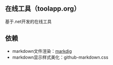 ## 在线工具（toolapp.org）
基于.net开发的在线工具
## 依赖
- markdown文件渲染：[markdig](https://github.com/xoofx/markdig)
- markdown显示样式美化：github-markdown.css